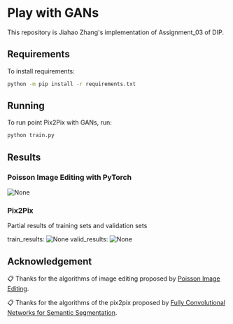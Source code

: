 # Play with GANs
This repository is Jiahao Zhang's implementation of Assignment_03 of DIP.

## Requirements

To install requirements:

```bash
python -m pip install -r requirements.txt
```

## Running
To run point Pix2Pix with GANs, run:

```bash
python train.py
```
## Results

### Poisson Image Editing with PyTorch
![None](pic/poission.png)

### Pix2Pix
Partial results of training sets and validation sets

train_results:
![None](pic/train.png)
valid_results:
![None](pic/val.png)

## Acknowledgement

📋 Thanks for the algorithms of image editing proposed by [Poisson Image Editing](https://www.cs.jhu.edu/~misha/Fall07/Papers/Perez03.pdf).

📋 Thanks for the algorithms of the pix2pix proposed by [Fully Convolutional Networks for Semantic Segmentation](https://arxiv.org/abs/1411.4038).
